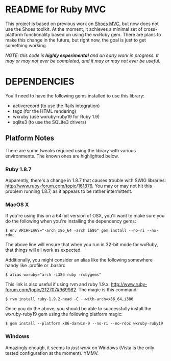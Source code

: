 
README for Ruby MVC
===================

This project is based on previous work on [Shoes
MVC](https://github.com/atownley/shoes_mvc), but now does not
use the Shoes toolkit.  At the moment, it achieves a minimal set of
cross-platform functionality based on using the wxRuby gem.  There are
plans to make this change in the future, but right now, the goal is
just to get something working.

*NOTE:  this code is **highly experimental** and an early work
in progress.  It may or may not ever be completed, and it may
or may not ever be useful.*

DEPENDENCIES
============

You'll need to have the following gems installed to use this library:

 - activerecord (to use the Rails integration)
 - tagz (for the HTML rendering)
 - wxruby (use wxruby-ruby19 for Ruby 1.9)
 - sqlite3 (to use the SQLite3 drivers)

Platform Notes
--------------

There are some tweaks required using the library with various
environments.  The known ones are highlighted below.

### Ruby 1.8.7

Apparently, there's a change in 1.8.7 that causes trouble with SWIG
libraries: http://www.ruby-forum.com/topic/161876.  You may or may not
hit this problem running 1.8.7, as it appears to be rather
intermittent.


### MacOS X

If you're using this on a 64-bit version of OSX, you'll want to make
sure you do the following when you're installing the dependency gems:

    $ env ARCHFLAGS="-arch x86_64 -arch i686" gem install --no-ri --no-rdoc

The above line will ensure that when you run in 32-bit mode for
wxRuby, that things will all work as expected.

Additionally, you might consider an alias like the following somewhere
handy like .profile or .bashrc

	$ alias wxruby="arch -i386 ruby -rubygems"

This link is also useful if using rvm and ruby 1.9.x:
http://www.ruby-forum.com/topic/212707#969982.  The magic is this
command:

	$ rvm install ruby-1.9.2-head -C --with-arch=x86_64,i386

Once you do the above, you should be able to successfully install the
wxruby-ruby19 gem using the following platform magic:

	$ gem install --platform x86-darwin-9 --no-ri --no-rdoc wxruby-ruby19

### Windows

Amazingly enough, it seems to *just work* on Windows (Vista is the
only tested configuration at the moment).  YMMV.

